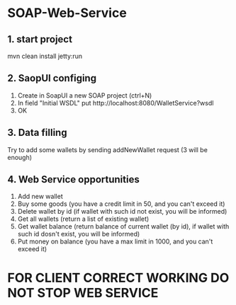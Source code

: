 # SOAP-Web-Service
## 1. start project
mvn clean install jetty:run
## 2. SaopUI configing
1. Create in SoapUI a new SOAP project (ctrl+N)<br/> 
2. In field "Initial WSDL" put http://localhost:8080/WalletService?wsdl<br/>
3. OK
## 3. Data filling
Try to add some wallets by sending addNewWallet request (3 will be enough)<br/>
## 4. Web Service opportunities
1. Add new wallet<br/>
2. Buy some goods (you have a credit limit in 50, and you can't exceed it)<br/>
3. Delete wallet by id (if wallet with such id not exist, you will be informed)<br/>
4. Get all wallets (return a list of existing wallet)<br/>
5. Get wallet balance (return balance of current wallet (by id), if wallet with such id dosn't exist, you will be informed)<br/>
6. Put money on balance (you have a max limit in 1000, and you can't exceed it)

# FOR CLIENT CORRECT WORKING DO NOT STOP WEB SERVICE
